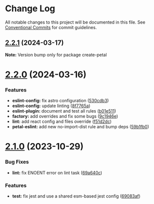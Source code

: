# Change Log

All notable changes to this project will be documented in this file.
See [Conventional Commits](https://conventionalcommits.org) for commit guidelines.

## [2.2.1](https://github.com/pulseflow/petal/compare/v2.2.0...v2.2.1) (2024-03-17)

**Note:** Version bump only for package create-petal





# [2.2.0](https://github.com/pulseflow/petal/compare/v2.1.0...v2.2.0) (2024-03-16)


### Features

* **eslint-config:** fix astro configuration ([530cdb3](https://github.com/pulseflow/petal/commit/530cdb3c5dc1e2579061c27342132b3b80e4445f))
* **eslint-config:** update linting ([8f7765a](https://github.com/pulseflow/petal/commit/8f7765a378068911e7f89077833c67976ec5edaf))
* **eslint-plugin:** document and test all rules ([b01e511](https://github.com/pulseflow/petal/commit/b01e5118a90b02dc93d57e38a72a3d4a7a40294c))
* **factory:** add overrides and fix some bugs ([9c1946e](https://github.com/pulseflow/petal/commit/9c1946ea42ea794fa5066bf98b6fa8f5e2e7b62f))
* **lint:** add react config and files override ([f51d2dc](https://github.com/pulseflow/petal/commit/f51d2dcea48e2e2369e6e9bd4162ee5f0fa6341b))
* **petal-eslint:** add new no-import-dist rule and bump deps ([59b1fb0](https://github.com/pulseflow/petal/commit/59b1fb061177be94d32ca2d1b1f563c07d71f52f))





# [2.1.0](https://github.com/pulseflow/petal/compare/v2.0.2...v2.1.0) (2023-10-29)

### Bug Fixes

-   **lint:** fix ENOENT error on lint task ([69a640c](https://github.com/pulseflow/petal/commit/69a640c05208d25a4edad5755a57bf85a5f86621))

### Features

-   **test:** fix jest and use a shared esm-based jest config ([69083af](https://github.com/pulseflow/petal/commit/69083af1684d593b65fdfe657f51d63e0dd25583))
